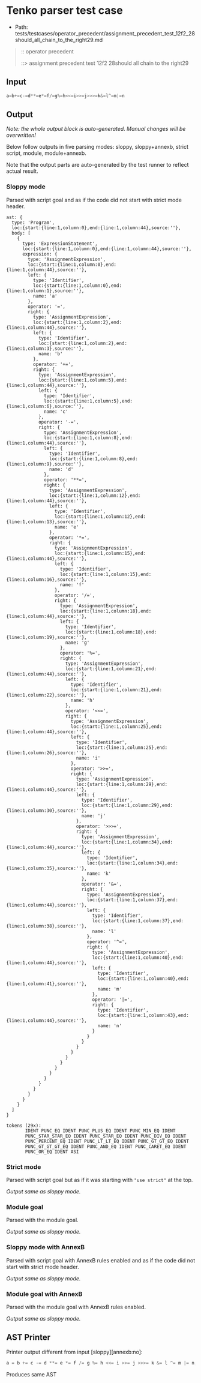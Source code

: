 # Tenko parser test case

- Path: tests/testcases/operator_precedent/assignment_precedent_test_12f2_28should_all_chain_to_the_right29.md

> :: operator precedent
>
> ::> assignment precedent test 12f2 28should all chain to the right29

## Input

`````js
a=b+=c-=d**=e*=f/=g%=h<<=i>>=j>>>=k&=l^=m|=n
`````

## Output

_Note: the whole output block is auto-generated. Manual changes will be overwritten!_

Below follow outputs in five parsing modes: sloppy, sloppy+annexb, strict script, module, module+annexb.

Note that the output parts are auto-generated by the test runner to reflect actual result.

### Sloppy mode

Parsed with script goal and as if the code did not start with strict mode header.

`````
ast: {
  type: 'Program',
  loc:{start:{line:1,column:0},end:{line:1,column:44},source:''},
  body: [
    {
      type: 'ExpressionStatement',
      loc:{start:{line:1,column:0},end:{line:1,column:44},source:''},
      expression: {
        type: 'AssignmentExpression',
        loc:{start:{line:1,column:0},end:{line:1,column:44},source:''},
        left: {
          type: 'Identifier',
          loc:{start:{line:1,column:0},end:{line:1,column:1},source:''},
          name: 'a'
        },
        operator: '=',
        right: {
          type: 'AssignmentExpression',
          loc:{start:{line:1,column:2},end:{line:1,column:44},source:''},
          left: {
            type: 'Identifier',
            loc:{start:{line:1,column:2},end:{line:1,column:3},source:''},
            name: 'b'
          },
          operator: '+=',
          right: {
            type: 'AssignmentExpression',
            loc:{start:{line:1,column:5},end:{line:1,column:44},source:''},
            left: {
              type: 'Identifier',
              loc:{start:{line:1,column:5},end:{line:1,column:6},source:''},
              name: 'c'
            },
            operator: '-=',
            right: {
              type: 'AssignmentExpression',
              loc:{start:{line:1,column:8},end:{line:1,column:44},source:''},
              left: {
                type: 'Identifier',
                loc:{start:{line:1,column:8},end:{line:1,column:9},source:''},
                name: 'd'
              },
              operator: '**=',
              right: {
                type: 'AssignmentExpression',
                loc:{start:{line:1,column:12},end:{line:1,column:44},source:''},
                left: {
                  type: 'Identifier',
                  loc:{start:{line:1,column:12},end:{line:1,column:13},source:''},
                  name: 'e'
                },
                operator: '*=',
                right: {
                  type: 'AssignmentExpression',
                  loc:{start:{line:1,column:15},end:{line:1,column:44},source:''},
                  left: {
                    type: 'Identifier',
                    loc:{start:{line:1,column:15},end:{line:1,column:16},source:''},
                    name: 'f'
                  },
                  operator: '/=',
                  right: {
                    type: 'AssignmentExpression',
                    loc:{start:{line:1,column:18},end:{line:1,column:44},source:''},
                    left: {
                      type: 'Identifier',
                      loc:{start:{line:1,column:18},end:{line:1,column:19},source:''},
                      name: 'g'
                    },
                    operator: '%=',
                    right: {
                      type: 'AssignmentExpression',
                      loc:{start:{line:1,column:21},end:{line:1,column:44},source:''},
                      left: {
                        type: 'Identifier',
                        loc:{start:{line:1,column:21},end:{line:1,column:22},source:''},
                        name: 'h'
                      },
                      operator: '<<=',
                      right: {
                        type: 'AssignmentExpression',
                        loc:{start:{line:1,column:25},end:{line:1,column:44},source:''},
                        left: {
                          type: 'Identifier',
                          loc:{start:{line:1,column:25},end:{line:1,column:26},source:''},
                          name: 'i'
                        },
                        operator: '>>=',
                        right: {
                          type: 'AssignmentExpression',
                          loc:{start:{line:1,column:29},end:{line:1,column:44},source:''},
                          left: {
                            type: 'Identifier',
                            loc:{start:{line:1,column:29},end:{line:1,column:30},source:''},
                            name: 'j'
                          },
                          operator: '>>>=',
                          right: {
                            type: 'AssignmentExpression',
                            loc:{start:{line:1,column:34},end:{line:1,column:44},source:''},
                            left: {
                              type: 'Identifier',
                              loc:{start:{line:1,column:34},end:{line:1,column:35},source:''},
                              name: 'k'
                            },
                            operator: '&=',
                            right: {
                              type: 'AssignmentExpression',
                              loc:{start:{line:1,column:37},end:{line:1,column:44},source:''},
                              left: {
                                type: 'Identifier',
                                loc:{start:{line:1,column:37},end:{line:1,column:38},source:''},
                                name: 'l'
                              },
                              operator: '^=',
                              right: {
                                type: 'AssignmentExpression',
                                loc:{start:{line:1,column:40},end:{line:1,column:44},source:''},
                                left: {
                                  type: 'Identifier',
                                  loc:{start:{line:1,column:40},end:{line:1,column:41},source:''},
                                  name: 'm'
                                },
                                operator: '|=',
                                right: {
                                  type: 'Identifier',
                                  loc:{start:{line:1,column:43},end:{line:1,column:44},source:''},
                                  name: 'n'
                                }
                              }
                            }
                          }
                        }
                      }
                    }
                  }
                }
              }
            }
          }
        }
      }
    }
  ]
}

tokens (29x):
       IDENT PUNC_EQ IDENT PUNC_PLUS_EQ IDENT PUNC_MIN_EQ IDENT
       PUNC_STAR_STAR_EQ IDENT PUNC_STAR_EQ IDENT PUNC_DIV_EQ IDENT
       PUNC_PERCENT_EQ IDENT PUNC_LT_LT_EQ IDENT PUNC_GT_GT_EQ IDENT
       PUNC_GT_GT_GT_EQ IDENT PUNC_AND_EQ IDENT PUNC_CARET_EQ IDENT
       PUNC_OR_EQ IDENT ASI
`````

### Strict mode

Parsed with script goal but as if it was starting with `"use strict"` at the top.

_Output same as sloppy mode._

### Module goal

Parsed with the module goal.

_Output same as sloppy mode._

### Sloppy mode with AnnexB

Parsed with script goal with AnnexB rules enabled and as if the code did not start with strict mode header.

_Output same as sloppy mode._

### Module goal with AnnexB

Parsed with the module goal with AnnexB rules enabled.

_Output same as sloppy mode._

## AST Printer

Printer output different from input [sloppy][annexb:no]:

````js
a = b += c -= d **= e *= f /= g %= h <<= i >>= j >>>= k &= l ^= m |= n;
````

Produces same AST
